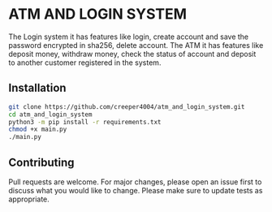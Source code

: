 # ATM AND LOGIN SYSTEM

The Login system it has features like login, create account and save the password encrypted in sha256, delete account.
The ATM it has features like deposit money, withdraw money, check the status of account and deposit to another customer registered in the system.

## Installation

```bash
git clone https://github.com/creeper4004/atm_and_login_system.git
cd atm_and_login_system
python3 -m pip install -r requirements.txt
chmod +x main.py
./main.py
```

## Contributing

Pull requests are welcome. For major changes, please open an issue first to discuss what you would like to change.
Please make sure to update tests as appropriate.
